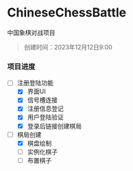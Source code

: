 # ChineseChessBattle
中国象棋对战项目

> 创建时间：2023年12月12日9:00

### 项目进度

- [ ] 注册登陆功能
  - [x] 界面UI
  - [x] 信号槽连接
  - [x] 注册信息登记
  - [x] 用户登陆验证
  - [x] 登录后链接创建棋局
- [ ] 棋局创建
  - [x] 棋盘绘制
  - [ ] 实例化棋子
  - [ ] 布置棋子
